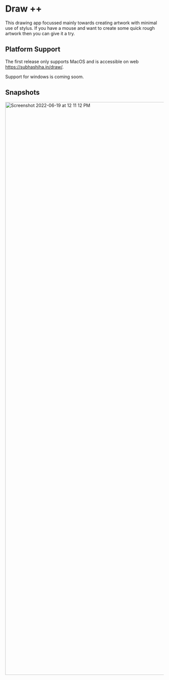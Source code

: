 # Draw ++

This drawing app focussed mainly towards creating artwork with minimal use of stylus. 
If you have a mouse and want to create some quick rough artwork then you can give it a try.

## Platform Support
The first release only supports MacOS and is accessible on web https://subhashjha.in/draw/.

Support for windows is coming soom.

## Snapshots


<img width="1817" alt="Screenshot 2022-06-19 at 12 11 12 PM" src="https://user-images.githubusercontent.com/6642240/174469325-1efd4f6c-6d65-4e11-a8f2-96a073d58335.png">
